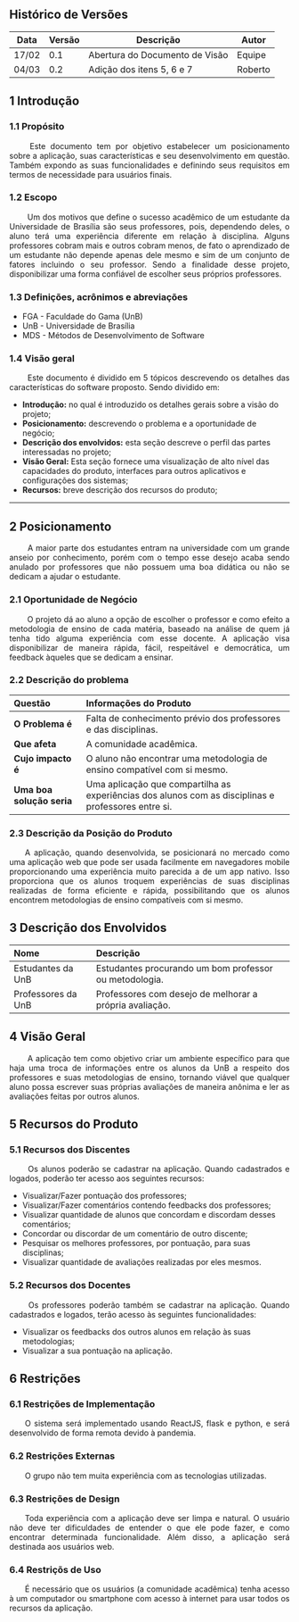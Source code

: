 ## Histórico de Versões

Data|Versão|Descrição|Autor
-|-|-|-
17/02|0.1|Abertura do Documento de Visão| Equipe|
04/03|0.2|Adição dos itens 5, 6 e 7| Roberto|


## 1 <a name="1">Introdução</a>

### 1.1 <a name ="1_1">Propósito</a>

<p align="justify"> &emsp;&emsp; Este documento tem por objetivo estabelecer um posicionamento sobre a aplicação, suas características e seu desenvolvimento em questão. Também expondo as suas funcionalidades e definindo seus requisitos em termos de necessidade para usuários finais.</p>

### 1.2 <a name="1_2">Escopo</a>

<p align="justify"> &emsp;&emsp; Um dos motivos que define o sucesso acadêmico de um estudante da Universidade de Brasília são seus professores, pois, dependendo deles, o aluno terá uma experiência diferente em relação à disciplina. Alguns professores cobram mais e outros cobram menos, de fato o aprendizado de um estudante não depende apenas dele mesmo e sim de um conjunto de fatores incluindo o seu professor. Sendo a finalidade desse projeto, disponibilizar uma forma confiável de escolher seus próprios professores.</p>

### 1.3 <a name=1_3>Definições, acrônimos e abreviações</a>

* FGA - Faculdade do Gama (UnB)
* UnB - Universidade de Brasília
* MDS - Métodos de Desenvolvimento de Software

### 1.4 <a name="1_4">Visão geral</a>
<p align="justify"> &emsp;&emsp; Este documento é dividido em 5 tópicos descrevendo os detalhes das características do software proposto.
Sendo dividido em:</p>

* **Introdução:** no qual é introduzido os detalhes gerais sobre a visão do projeto;
* **Posicionamento:** descrevendo o problema e a oportunidade de negócio;
* **Descrição dos envolvidos:** esta seção descreve o perfil das partes interessadas no projeto;
* **Visão Geral:** Esta seção fornece uma visualização de alto nível das capacidades do produto, interfaces para outros aplicativos e configurações dos sistemas;
* **Recursos:** breve descrição dos recursos do produto;

___

## 2 <a name="2">Posicionamento</a>
<p align="justify">&emsp;&emsp; A maior parte dos estudantes entram na universidade com um grande anseio por conhecimento, porém com o tempo esse desejo acaba sendo anulado por professores que não possuem uma boa didática ou não se dedicam a ajudar o estudante.</p>

### 2.1 <a name="2_1">Oportunidade de Negócio</a>

<p align="justify">&emsp;&emsp; O projeto dá ao aluno a opção de escolher o professor e como efeito a metodologia de ensino de cada matéria, baseado na análise de quem já tenha tido alguma experiência com esse docente. A aplicação visa disponibilizar de maneira rápida, fácil, respeitável e democrática, um feedback àqueles que se dedicam a ensinar.</p>

### 2.2 <a name="2_2">Descrição do problema</a>

|**Questão**|**Informações do Produto**|
|:-|:-|
|**O Problema é**|Falta de conhecimento prévio dos professores e das disciplinas.|
|**Que afeta**|A comunidade acadêmica. |
|**Cujo impacto é**|O aluno não encontrar uma metodologia de ensino compatível com si mesmo.|
|**Uma boa solução seria**|Uma aplicação que compartilha as experiências dos alunos com as disciplinas e professores entre si.|

### 2.3 <a name="2_3">Descrição da Posição do Produto</a>

<p align="justify">&emsp;&emsp;A aplicação, quando desenvolvida, se posicionará no mercado como uma aplicação web que pode ser usada facilmente em navegadores mobile proporcionando uma experiência muito parecida a de um app nativo. Isso proporciona que os alunos troquem experiências de suas disciplinas realizadas de forma eficiente e rápida, possibilitando que os alunos encontrem metodologias de ensino compatíveis com si mesmo.</p>


## 3 <a name="3">Descrição dos Envolvidos</a>

|**Nome**|**Descrição**|
|:-|:-|
| Estudantes da UnB| Estudantes procurando um bom professor ou metodologia. |
|Professores da UnB| Professores com desejo de melhorar a própria avaliação. |

## 4 <a name="4">Visão Geral</a>
<p align="justify"> &emsp;&emsp; A aplicação tem como objetivo criar um ambiente específico para que haja uma troca de informações entre os alunos da UnB a respeito dos professores e suas metodologias de ensino, tornando viável que qualquer aluno possa escrever suas próprias avaliações de maneira anônima e ler as avaliações feitas por outros alunos.
</p>

## 5 <a name="5">Recursos do Produto</a>

### 5.1 <a name="5.1">Recursos dos Discentes</a>

<p align="justify"> &emsp;&emsp; Os alunos poderão se cadastrar na aplicação. Quando cadastrados e logados, poderão ter acesso aos seguintes recursos:</p>

* Visualizar/Fazer pontuação dos professores;
* Visualizar/Fazer comentários contendo feedbacks dos professores;
* Visualizar quantidade de alunos que concordam e discordam desses comentários;
* Concordar ou discordar de um comentário de outro discente;
* Pesquisar os melhores professores, por pontuação, para suas disciplinas;
* Visualizar quantidade de avaliações realizadas por eles mesmos.

### 5.2 <a name="5.2">Recursos dos Docentes</a>

<p align="justify"> &emsp;&emsp; Os professores poderão também se cadastrar na aplicação. Quando cadastrados e logados, terão acesso às seguintes funcionalidades:</p>

* Visualizar os feedbacks dos outros alunos em relação às suas metodologias;
* Visualizar a sua pontuação na aplicação.

## 6 <a name="6">Restrições</a>

### 6.1 <a name="6.1">Restrições de Implementação</a>

<p align="justify">&emsp;&emsp;O sistema será implementado usando ReactJS, flask e python, e será desenvolvido de forma remota devido à pandemia.</p>

### 6.2 <a name="6.2">Restrições Externas</a>
<p align="justify">&emsp;&emsp;O grupo não tem muita experiência com as tecnologias utilizadas.</p>

### 6.3 <a name="6.3">Restrições de Design</a>
<p align="justify"> &emsp;&emsp;Toda experiência com a aplicação deve ser limpa e natural. O usuário não deve ter dificuldades de entender o que ele pode fazer, e como encontrar determinada funcionalidade. Além disso, a aplicação será destinada aos usuários web.</p>

### 6.4 <a name="6.4">Restriçõs de Uso</a>
<p align="justify"> &emsp;&emsp;É necessário que os usuários (a comunidade acadêmica) tenha acesso à um computador ou smartphone com acesso à internet para usar todos os recursos da aplicação.</p>

